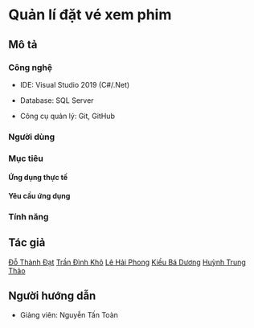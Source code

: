 # Quản lí đặt vé xem phim

## Mô tả



### Công nghệ

* IDE: Visual Studio 2019 (C#/.Net)
* Database: SQL Server

* Công cụ quản lý: Git, GitHub

### Người dùng


### Mục tiêu

#### Ứng dụng thực tế



#### Yêu cầu ứng dụng


### Tính năng


## Tác giả

[Đỗ Thành Đạt](https://github.com/thaoht194)
[Trần Đình Khô](https://github.com/TranDKhoi)
[Lê Hải Phong](https://github.com/HaiPhong146)
[Kiều Bá Dương](https://github.com/TranDKhoi)
[Huỳnh Trung Thảo](https://github.com/thaoht194)

## Người hướng dẫn
* Giảng viên: Nguyễn Tấn Toàn
